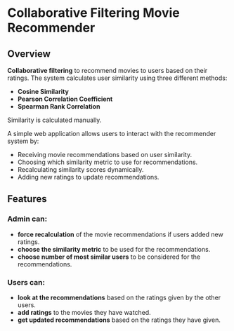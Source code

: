 # Collaborative Filtering Movie Recommender

## Overview
**Collaborative filtering** to recommend movies to users based on their ratings. The system calculates user similarity using three different methods:
- **Cosine Similarity**
- **Pearson Correlation Coefficient**
- **Spearman Rank Correlation**

Similarity is calculated manually.

A simple web application allows users to interact with the recommender system by:
- Receiving movie recommendations based on user similarity.
- Choosing which similarity metric to use for recommendations.
- Recalculating similarity scores dynamically.
- Adding new ratings to update recommendations.

## Features
### Admin can:
- **force recalculation** of the movie recommendations if users added new ratings.
- **choose the similarity metric** to be used for the recommendations.
- **choose number of most similar users** to be considered for the recommendations.
### Users can:
- **look at the recommendations** based on the ratings given by the other users.
- **add ratings** to the movies they have watched.
- **get updated recommendations** based on the ratings they have given.

